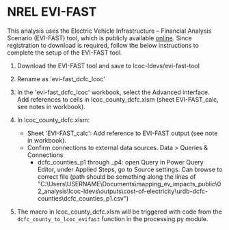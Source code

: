 # NREL EVI-FAST  
  
This analysis uses the Electric Vehicle Infrastructure – Financial Analysis Scenario (EVI-FAST) tool, which is publicly available [online](https://www.nrel.gov/transportation/evi-fast.html). Since registration to download is required, follow the below instructions to complete the setup of the EVI-FAST tool.
1. Download the EVI-FAST tool and save to lcoc-ldevs/evi-fast-tool
2. Rename as 'evi-fast_dcfc_lcoc'
3. In the 'evi-fast_dcfc_lcoc' workbook, select the Advanced interface. Add references to cells in lcoc_county_dcfc.xlsm (sheet EVI-FAST_calc, see notes in workbook).
4. In lcoc_county_dcfc.xlsm:
    - Sheet 'EVI-FAST_calc': Add reference to EVI-FAST output (see note in workbook).
    - Confirm connections to external data sources. Data > Queries & Connections
        - dcfc_counties_p1 through _p4: open Query in Power Query Editor, under Applied Steps, go to Source settings. Can browse to correct file (path should be something along the lines of "C:\Users\USERNAME\Documents\mapping_ev_impacts_public\02_analysis\lcoc-ldevs\outputs\cost-of-electricity\urdb-dcfc-counties\dcfc_counties_p1.csv")

5. The macro in lcoc_county_dcfc.xlsm will be triggered with code from the `dcfc_county_to_lcoc_evifast` function in the processing.py module.
